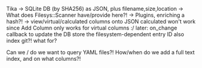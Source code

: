 Tika ->
    SQLite DB (by SHA256) as JSON, plus filename,size,location
    -> What does Filesys::Scanner have/provide here?!
    -> Plugins, enriching a hash?!
    -> view/virtual/calculated columns onto JSON
       calculated won't work since Add Column only works for virtual columns :/
later: on_change callback to update the DB
       store the filesystem-dependent entry ID
       also index git?! what for?

Can we / do we want to query YAML files?!
How/when do we add a full text index, and on what columns?!
